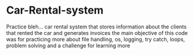 # Car-Rental-system
Practice bleh...
car rental system that stores information about the clients that rented the car and generates invoices
the main objective of this code was for practicing more about file handling, os, logging, try catch, loops, problem solving and a challenge for learning more 
